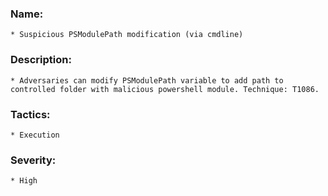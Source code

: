 ### Name:
    * Suspicious PSModulePath modification (via cmdline) 
### Description:
    * Adversaries can modify PSModulePath variable to add path to controlled folder with malicious powershell module. Technique: T1086.
### Tactics:
    * Execution
### Severity:
    * High
